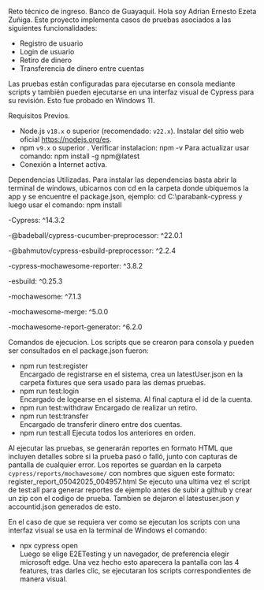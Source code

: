 Reto técnico de ingreso. Banco de Guayaquil.
Hola soy Adrian Ernesto Ezeta Zuñiga.
Este proyecto implementa casos de pruebas asociados a las siguientes
funcionalidades:
- Registro de usuario
- Login de usuario
- Retiro de dinero
- Transferencia de dinero entre cuentas

Las pruebas están configuradas para ejecutarse en consola mediante scripts y también pueden ejecutarse en una interfaz visual de Cypress para su revisión.
Esto fue probado en Windows 11.

Requisitos Previos.
- Node.js `v18.x` o superior (recomendado: `v22.x`). 
Instalar del sitio web oficial https://nodejs.org/es.
- npm `v9.x` o superior . 
Verificar instalacion: npm -v
Para actualizar usar comando: npm install -g npm@latest
- Conexión a Internet activa.


Dependencias Utilizadas.
Para instalar las dependencias basta abrir la terminal de windows, ubicarnos con cd en la carpeta donde ubiquemos la app y se encuentre el package.json, ejemplo: cd C:\parabank-cypress y luego usar el comando: npm install

-Cypress: ^14.3.2

-@badeball/cypress-cucumber-preprocessor: ^22.0.1

-@bahmutov/cypress-esbuild-preprocessor: ^2.2.4

-cypress-mochawesome-reporter: ^3.8.2

-esbuild: ^0.25.3

-mochawesome: ^7.1.3

-mochawesome-merge: ^5.0.0

-mochawesome-report-generator: ^6.2.0



Comandos de ejecucion.
Los scripts que se crearon para consola y pueden ser consultados en el package.json fueron:
- npm run test:register  
Encargado de registrarse en el sistema, crea un latestUser.json en la carpeta fixtures que sera usado para las demas pruebas.
- npm run test:login   
Encargado de logearse en el sistema. Al final captura el id de la cuenta.
- npm run test:withdraw
Encargado de realizar un retiro. 
- npm run test:transfer   
Encargado de transferir dinero entre dos cuentas.
- npm run test:all
Ejecuta todos los anteriores en orden.

Al ejecutar las pruebas, se generarán reportes en formato HTML que incluyen detalles sobre si la prueba pasó o falló, junto con capturas de pantalla de cualquier error. Los reportes se guardan en la carpeta `cypress/reports/mochawesome/` con nombres que siguen este formato:
register_report_05042025_004957.html
Se ejecuto una ultima vez el script de test:all para generar reportes de ejemplo antes de subir a github y crear un zip con el codigo de prueba. Tambien se dejaron el latestuser.json y accountid.json generados de esto.

En el caso de que se requiera ver como se ejecutan los scripts con una interfaz visual se usa en la terminal de Windows el comando:
- npx cypress open  
Luego se elige E2ETesting y un navegador, de preferencia elegir microsoft edge.
Una vez hecho esto aparecera la pantalla con las 4 features, tras darles clic, se ejecutaran los scripts correspondientes de manera visual.


